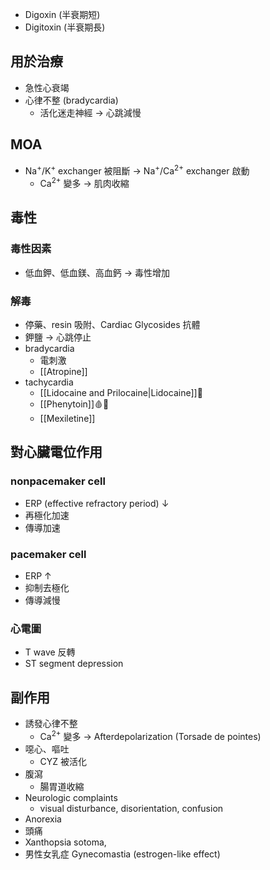 - Digoxin (半衰期短)
- Digitoxin (半衰期長)
## 用於治療
- 急性心衰竭
- 心律不整 (bradycardia)
	- 活化迷走神經 $\rightarrow$ 心跳減慢
## MOA
- Na<sup>+</sup>/K<sup>+</sup> exchanger 被阻斷 $\rightarrow$ Na<sup>+</sup>/Ca<sup>2+</sup> exchanger 啟動
	- Ca<sup>2+</sup> 變多 $\rightarrow$ 肌肉收縮
## 毒性
### 毒性因素
- 低血鉀、低血鎂、高血鈣 $\rightarrow$ 毒性增加
### 解毒
- 停藥、resin 吸附、Cardiac Glycosides 抗體
- 鉀鹽 $\rightarrow$ 心跳停止
- bradycardia
	- 電刺激
	- [[Atropine]] 
- tachycardia 
	- [[Lidocaine and Prilocaine|Lidocaine]]💉
	- [[Phenytoin]]🩸🥚
	- [[Mexiletine]]
## 對心臟電位作用
### nonpacemaker cell
- ERP (effective refractory period) $\downarrow$
- 再極化加速
- 傳導加速
### pacemaker cell
- ERP $\uparrow$
- 抑制去極化
- 傳導減慢
### 心電圖
- T wave 反轉
- ST segment depression
## 副作用
- 誘發心律不整
	- Ca<sup>2+</sup> 變多 $\rightarrow$ Afterdepolarization (Torsade de pointes)
- 噁心、嘔吐
	- CYZ 被活化
- 腹瀉
	- 腸胃道收縮
- Neurologic complaints
	- visual disturbance, disorientation, confusion
- Anorexia
- 頭痛
- Xanthopsia sotoma,
- 男性女乳症 Gynecomastia (estrogen-like effect)